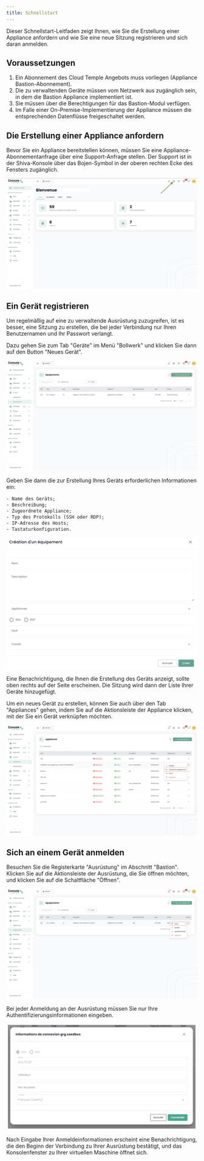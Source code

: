 ```yaml
---
title: Schnellstart
---
```


Dieser Schnellstart-Leitfaden zeigt Ihnen, wie Sie die Erstellung einer Appliance anfordern und wie Sie eine neue Sitzung registrieren und sich daran anmelden.

## Voraussetzungen
1. Ein Abonnement des Cloud Temple Angebots muss vorliegen (Appliance Bastion-Abonnement).
2. Die zu verwaltenden Geräte müssen vom Netzwerk aus zugänglich sein, in dem die Bastion Appliance implementiert ist.
3. Sie müssen über die Berechtigungen für das Bastion-Modul verfügen.
4. Im Falle einer On-Premise-Implementierung der Appliance müssen die entsprechenden Datenflüsse freigeschaltet werden.

## Die Erstellung einer Appliance anfordern
Bevor Sie ein Appliance bereitstellen können, müssen Sie eine Appliance-Abonnementanfrage über eine Support-Anfrage stellen.
Der Support ist in der Shiva-Konsole über das Bojen-Symbol in der oberen rechten Ecke des Fensters zugänglich.

![](images/shiva_support.png)

## Ein Gerät registrieren

Um regelmäßig auf eine zu verwaltende Ausrüstung zuzugreifen, ist es besser, eine Sitzung zu erstellen, die bei jeder Verbindung nur Ihren Benutzernamen und Ihr Passwort verlangt.

Dazu gehen Sie zum Tab "Geräte" im Menü "Bollwerk" und klicken Sie dann auf den Button "Neues Gerät".

![](images/creer_session.png)

Geben Sie dann die zur Erstellung Ihres Geräts erforderlichen Informationen ein:

    - Name des Geräts;
    - Beschreibung;
    - Zugeordnete Appliance;
    - Typ des Protokolls (SSH oder RDP);
    - IP-Adresse des Hosts;
    - Tastaturkonfiguration.

![](images/creer_session2.png)


Eine Benachrichtigung, die Ihnen die Erstellung des Geräts anzeigt, sollte oben rechts auf der Seite erscheinen. Die Sitzung wird dann der Liste Ihrer Geräte hinzugefügt.

Um ein neues Gerät zu erstellen, können Sie auch über den Tab "Appliances" gehen, indem Sie auf die Aktionsleiste der Appliance klicken, mit der Sie ein Gerät verknüpfen möchten.

![](images/creer_session3.png)

## Sich an einem Gerät anmelden
Besuchen Sie die Registerkarte "Ausrüstung" im Abschnitt "Bastion". Klicken Sie auf die Aktionsleiste der Ausrüstung, die Sie öffnen möchten, und klicken Sie auf die Schaltfläche "Öffnen".

![](images/ouvrir_session.png)

Bei jeder Anmeldung an der Ausrüstung müssen Sie nur Ihre Authentifizierungsinformationen eingeben.

![](images/ouvrir_session2.png)

Nach Eingabe Ihrer Anmeldeinformationen erscheint eine Benachrichtigung, die den Beginn der Verbindung zu Ihrer Ausrüstung bestätigt, und das Konsolenfenster zu Ihrer virtuellen Maschine öffnet sich.